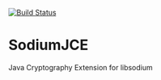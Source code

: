 [![Build Status](https://travis-ci.org/naphaso/jsodium.svg?branch=master)](https://travis-ci.org/naphaso/jsodium)

# SodiumJCE
Java Cryptography Extension for libsodium
